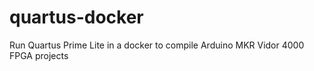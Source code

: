 # quartus-docker
Run Quartus Prime Lite in a docker to compile Arduino MKR Vidor 4000 FPGA projects
